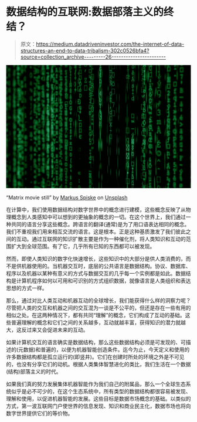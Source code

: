 # 数据结构的互联网:数据部落主义的终结？

> 原文：<https://medium.datadriveninvestor.com/the-internet-of-data-structures-an-end-to-data-tribalism-302c0526bfa4?source=collection_archive---------26----------------------->

![](img/8968f5aa2f0626174bc118c47e61bee9.png)

“Matrix movie still” by [Markus Spiske](https://unsplash.com/@markusspiske?utm_source=medium&utm_medium=referral) on [Unsplash](https://unsplash.com?utm_source=medium&utm_medium=referral)

在计算中，我们使用数据结构对数字世界中的概念进行建模，这些概念反映了从物理概念到人类感知中可以想到的更抽象的概念的一切。在这个世界上，我们通过一种共同的语言分享这些概念。跨语言的翻译(通常)是为了用口语表达相同的概念。我们不重视我们用来相互交流的语言。这是根本。正是这种基质激发了我们彼此之间的互动。通过互联网的知识扩散主要是作为一种催化剂，将人类知识和互动的范围扩大到全球范围。有了它，几乎所有已知的东西都可以被发现。

然而，即使人类知识的数字化快速增长，这些知识中的大部分是供人类消费的，而不是供机器使用的。当机器交互时，底层的公共语言是数据结构。协议、数据库、程序以及机器以某种有意义的方式与数据交互的几乎每一个实例都是如此。数据结构是计算机程序如何以可用和可识别的方式组织数据，就像语言是人类组织和表达思想的方式一样。

那么，通过对比人类互动和机器互动的全球增长，我们能获得什么样的洞察力呢？尽管把人类的交互和机器之间的交互混为一谈是不公平的，但还是存在一些有用的相似之处。在这两种情况下，都有共同“理解”的概念，它们构成了互动的基础。这些普遍理解的概念和它们之间的关系越多，互动就越丰富，获得知识的潜力就越大，这反过来又会促进未来的互动。

如果计算机交互的语言确实是数据结构，那么这些数据结构必须是可发现的、可描述的(元数据)和普遍的，以便为机器智能创造条件。迄今为止，今天定义和使用的许多数据结构都是孤立运行的(即竖井)。它们在创建时所处的环境之外是不可见的，也没有分享它们的动机。根据人类集体智慧进化的类比，我们生活在一个数据(结构)部落主义的时代。

如果我们真的努力发展集体机器智能作为我们自己的附属品，那么一个全球生态系统似乎是必不可少的，在这个生态系统中，所有类型的数据结构都很容易被发现、理解和使用，以促进机器智能的发展。这些目标是数据市场概念的基础。以类似的方式，第一波互联网门户使世界的信息发现、知识和商业民主化，数据市场也将向数字世界提供它们的等价物。